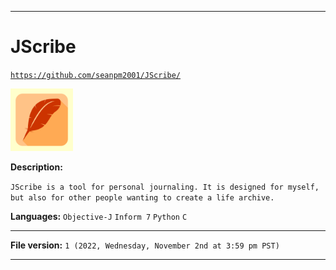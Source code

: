 
***

# JScribe

[`https://github.com/seanpm2001/JScribe/`](https://github.com/seanpm2001/JScribe/)

<!-- <details open><summary><p lang="en">Click/tap here to expand/collapse the logo for this project</p></summary> !-->

<img alt="JScribe placeholder picture failed to load. Click/tap here to attempt to view it" src="/Tools/JScribe/Graphics/Logo/Scribe1.png" width="100"/> 

<!-- </details> !-->

**Description:** 

`JScribe is a tool for personal journaling. It is designed for myself, but also for other people wanting to create a life archive.`

**Languages:** `Objective-J` `Inform 7` `Python` `C`

***

**File version:** `1 (2022, Wednesday, November 2nd at 3:59 pm PST)`

***
